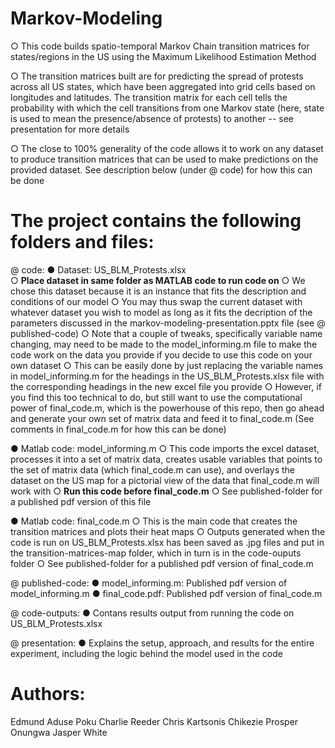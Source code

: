 # Markov-Modeling
  ○ This code builds spatio-temporal Markov Chain transition matrices for states/regions in the US using the Maximum Likelihood Estimation Method
  
  ○ The transition matrices built are for predicting the spread of protests across all US states, which have been aggregated into grid 
    cells based on longitudes and latitudes. The transition matrix for each cell tells the probability with which the cell transitions 
    from one Markov state (here, state is used to mean the presence/absence of protests) to another -- see presentation for more details
    
  ○ The close to 100% generality of the code allows it to work on any dataset to produce transition matrices that can be used to make predictions 
    on the provided dataset. See description below (under @ code) for how this can be done

# The project contains the following folders and files:
  @	code:
   ●	Dataset: US_BLM_Protests.xlsx  
      ○	**Place dataset in same folder as MATLAB code to run code on**
      ○ We chose this dataset because it is an instance that fits the description and conditions of our model
      ○ You may thus swap the current dataset with whatever dataset you wish to model as long as it fits the 
        decription of the parameters discussed in the markov-modeling-presentation.pptx file (see @ published-code)
      ○ Note that a couple of tweaks, specifically variable name changing, may need to be made to the model_informing.m 
        file to make the code work on the data you provide if you decide to use this code on your own dataset
      ○ This can be easily done by just replacing the variable names in model_informing.m for the headings in the 
        US_BLM_Protests.xlsx file with the corresponding headings in the new excel file you provide
      ○ However, if you find this too technical to do, but still want to use the computational power of final_code.m,
        which is the powerhouse of this repo, then go ahead and generate your own set of matrix data and feed it to 
        final_code.m (See comments in final_code.m for how this can be done)
      
   ●	Matlab code: model_informing.m
      ○	This code imports the excel dataset, processes it into a set of matrix data, creates usable variables that points 
        to the set of matrix data (which final_code.m can use), and overlays the dataset on the US map for a pictorial 
        view of the data that final_code.m will work with 
      ○	**Run this code before final_code.m**
      ○ See published-folder for a published pdf version of this file

   ●	Matlab code: final_code.m
      ○	This is the main code that creates the transition matrices and plots their heat maps
      ○ Outputs generated when the code is run on US_BLM_Protests.xlsx has been saved as .jpg 
        files and put in the transition-matrices-map folder, which in turn is in the code-ouputs folder
      ○	See published-folder for a published pdf version of final_code.m
      
  @ published-code:
   ●	model_informing.m: Published pdf version of model_informing.m
   ●	final_code.pdf: Published pdf version of final_code.m
  
  @	code-outputs:
   ●  Contans results output from running the code on US_BLM_Protests.xlsx
  
  @	presentation:
   ●  Explains the setup, approach, and results for the entire experiment, including the logic behind the model used in the code
   

# Authors: 
  Edmund Aduse Poku 
  Charlie Reeder 
  Chris Kartsonis
  Chikezie Prosper Onungwa
  Jasper White
